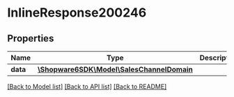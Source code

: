 # InlineResponse200246

## Properties
Name | Type | Description | Notes
------------ | ------------- | ------------- | -------------
**data** | [**\Shopware6SDK\Model\SalesChannelDomain**](SalesChannelDomain.md) |  | [optional] 

[[Back to Model list]](../../README.md#documentation-for-models) [[Back to API list]](../../README.md#documentation-for-api-endpoints) [[Back to README]](../../README.md)

